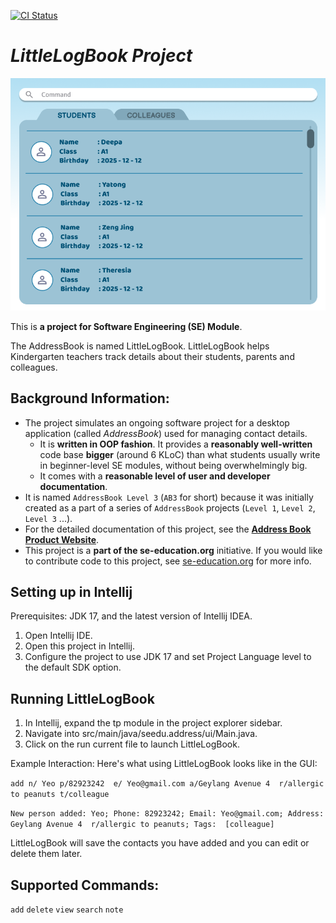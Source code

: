 [![CI Status](https://github.com/se-edu/addressbook-level3/workflows/Java%20CI/badge.svg)](https://github.com/se-edu/addressbook-level3/actions)

# _LittleLogBook Project_

![Ui](docs/images/Ui.png)

This is **a project for Software Engineering (SE) Module**.<br>

The AddressBook is named LittleLogBook. LittleLogBook helps Kindergarten
teachers track details about their students, parents and colleagues.


## Background Information:
 
* The project simulates an ongoing software project for a desktop application (called _AddressBook_) used for managing 
contact details.
  * It is **written in OOP fashion**. It provides a **reasonably well-written** code base **bigger** (around 6 KLoC) 
  than what students usually write in beginner-level SE modules, without being overwhelmingly big.
  * It comes with a **reasonable level of user and developer documentation**.
* It is named `AddressBook Level 3` (`AB3` for short) because it was initially created as a part of a series of 
`AddressBook` projects (`Level 1`, `Level 2`, `Level 3` ...).
* For the detailed documentation of this project, see the **[Address Book Product Website](https://se-education.org/addressbook-level3)**.
* This project is a **part of the se-education.org** initiative. 
If you would like to contribute code to this project, see [se-education.org](https://se-education.org/#contributing-to-se-edu) for more info.

## Setting up in Intellij
Prerequisites: JDK 17, and the latest version of Intellij IDEA.
1. Open Intellij IDE.
2. Open this project in Intellij.
3. Configure the project to use JDK 17 and set Project Language level to the default 
SDK option.

## Running LittleLogBook
1. In Intellij, expand the tp module in the project explorer sidebar.
2. Navigate into src/main/java/seedu.address/ui/Main.java.
3. Click on the run current file to launch LittleLogBook.

Example Interaction:
Here's what using LittleLogBook looks like in the GUI:

`add n/ Yeo p/82923242  e/ Yeo@gmail.com a/Geylang Avenue 4  r/allergic to peanuts t/colleague`

`New person added: Yeo; Phone: 82923242; Email: Yeo@gmail.com; Address: Geylang Avenue 4  r/allergic to peanuts; Tags: 
[colleague]`

LittleLogBook will save the contacts you have added and
you can edit or delete them later. 

## Supported Commands:
`add` `delete` `view`
`search` `note`




